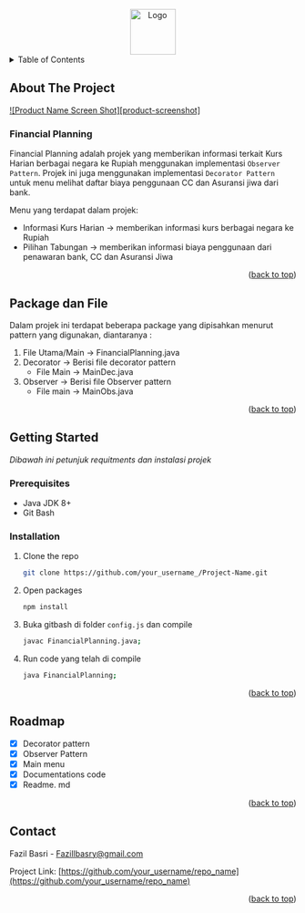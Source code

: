 <div id="top"></div>
<!-- PROJECT LOGO -->
<br />
<div align="center">
  <a href="https://github.com/othneildrew/Best-README-Template">
    <img src="images/logo.png" alt="Logo" width="80" height="80">
  </a>
</div>

<!-- TABLE OF CONTENTS -->
<details>
  <summary>Table of Contents</summary>
  <ol>
    <li>
      <a href="#about-the-project">About The Project</a>
    </li>
    <li>
      <a href="#getting-started">Getting Started</a>
      <ul>
        <li><a href="#prerequisites">Prerequisites</a></li>
        <li><a href="#installation">Installation</a></li>
      </ul>
    </li>
    <li><a href="#roadmap">Roadmap</a></li>
    <li><a href="#contact">Contact</a></li>
  </ol>
</details>



<!-- ABOUT THE PROJECT -->
## About The Project

[![Product Name Screen Shot][product-screenshot]](https://example.com)

### Financial Planning
  Financial Planning adalah projek yang memberikan informasi terkait Kurs Harian berbagai negara ke Rupiah menggunakan implementasi `Observer Pattern`. Projek ini juga menggunakan implementasi `Decorator Pattern`  untuk menu melihat daftar biaya penggunaan CC dan Asuransi jiwa dari bank.

Menu yang terdapat dalam projek:
* Informasi Kurs Harian -> memberikan informasi kurs berbagai negara ke Rupiah
* Pilihan Tabungan -> memberikan informasi biaya penggunaan dari penawaran bank, CC dan Asuransi Jiwa

<p align="right">(<a href="#top">back to top</a>)</p>


## Package dan File

Dalam projek ini terdapat beberapa package yang dipisahkan menurut pattern yang digunakan, diantaranya :
  1. File Utama/Main -> FinancialPlanning.java 
  2. Decorator -> Berisi file decorator pattern
      - File Main -> MainDec.java
  3. Observer -> Berisi file Observer pattern 
      - File main -> MainObs.java
  
<p align="right">(<a href="#top">back to top</a>)</p>



<!-- GETTING STARTED -->
## Getting Started
_Dibawah ini petunjuk requitments dan instalasi projek_ 

### Prerequisites
* Java JDK 8+
* Git Bash

### Installation

1. Clone the repo
   ```sh
   git clone https://github.com/your_username_/Project-Name.git
   ```
2. Open packages
   ```sh
   npm install
   ```
3. Buka gitbash di folder `config.js` dan compile
   ```sh
   javac FinancialPlanning.java;
   ```
4. Run code yang telah di compile
   ```sh
   java FinancialPlanning;
   ```

<p align="right">(<a href="#top">back to top</a>)</p>

<!-- ROADMAP -->
## Roadmap

- [x] Decorator pattern
- [x] Observer Pattern
- [x] Main menu
- [x] Documentations code
- [x] Readme. md
<p align="right">(<a href="#top">back to top</a>)</p>
<!-- CONTACT -->

## Contact

Fazil Basri - [Fazillbasry@gmail.com]()

Project Link: [https://github.com/your_username/repo_name](https://github.com/your_username/repo_name)

<p align="right">(<a href="#top">back to top</a>)</p>

